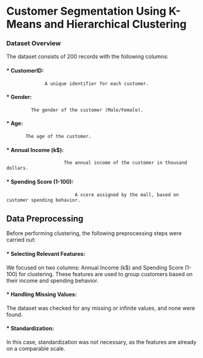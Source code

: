 # Customer Segmentation Using K-Means and Hierarchical Clustering

### Dataset Overview
The dataset consists of 200 records with the following columns:

#### * CustomerID: 
                  A unique identifier for each customer.
#### * Gender: 
             The gender of the customer (Male/Female).
#### * Age: 
           The age of the customer.
#### * Annual Income (k$): 
                         The annual income of the customer in thousand dollars.
#### * Spending Score (1-100): 
                             A score assigned by the mall, based on customer spending behavior.


## Data Preprocessing
Before performing clustering, the following preprocessing steps were carried out:

#### * Selecting Relevant Features:
We focused on two columns: Annual Income (k$) and Spending Score (1-100) for clustering. These features are used to group customers based on their income and spending behavior.

#### * Handling Missing Values:
The dataset was checked for any missing or infinite values, and none were found.

#### * Standardization:
In this case, standardization was not necessary, as the features are already on a comparable scale.


